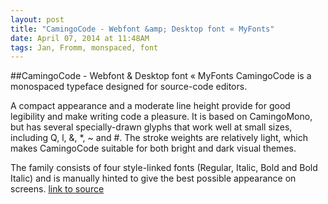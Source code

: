 ```yaml
---
layout: post
title: "CamingoCode - Webfont &amp; Desktop font « MyFonts"
date: April 07, 2014 at 11:48AM
tags: Jan, Fromm, monspaced, font
---
```

##CamingoCode - Webfont &amp; Desktop font « MyFonts
CamingoCode is a monospaced typeface designed for source-code editors.

A compact appearance and a moderate line height provide for good legibility and make writing code a pleasure. It is based on CamingoMono, but has several specially-drawn glyphs that work well at small sizes, including Q, l, &amp;, *, ~ and #. The stroke weights are relatively light, which makes CamingoCode suitable for both bright and dark visual themes.

The family consists of four style-linked fonts (Regular, Italic, Bold and Bold Italic) and is manually hinted to give the best possible appearance on screens.
[link to source](http://ift.tt/1elfmnB) 
